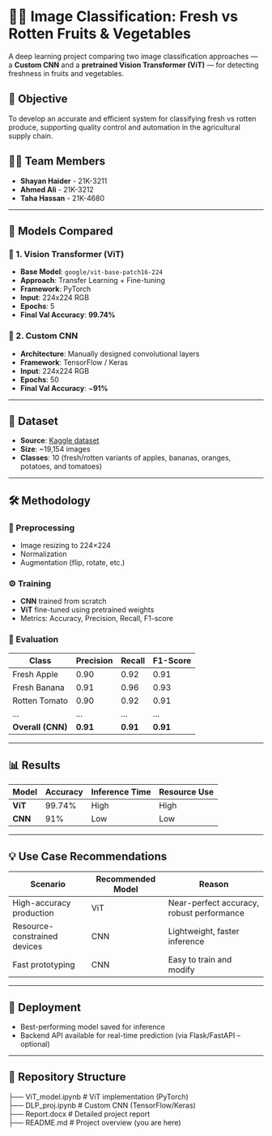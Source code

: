 # 🍎🍌 Image Classification: Fresh vs Rotten Fruits & Vegetables

A deep learning project comparing two image classification approaches — a **Custom CNN** and a **pretrained Vision Transformer (ViT)** — for detecting freshness in fruits and vegetables.

## 📌 Objective

To develop an accurate and efficient system for classifying fresh vs rotten produce, supporting quality control and automation in the agricultural supply chain.

## 👨‍💻 Team Members

- **Shayan Haider** - 21K-3211  
- **Ahmed Ali**     - 21K-3212  
- **Taha Hassan**   - 21K-4680 

---

## 🧠 Models Compared

### 🔷 1. Vision Transformer (ViT)
- **Base Model**: `google/vit-base-patch16-224`
- **Approach**: Transfer Learning + Fine-tuning
- **Framework**: PyTorch
- **Input**: 224x224 RGB
- **Epochs**: 5
- **Final Val Accuracy**: **99.74%**

### 🔶 2. Custom CNN
- **Architecture**: Manually designed convolutional layers
- **Framework**: TensorFlow / Keras
- **Input**: 224x224 RGB
- **Epochs**: 50
- **Final Val Accuracy**: ~**91%**

---

## 🧪 Dataset

- **Source**: [Kaggle dataset](https://www.kaggle.com/datasets/swoyam2609/fresh-and-stale-classification/data)
- **Size**: ~19,154 images
- **Classes**: 10 (fresh/rotten variants of apples, bananas, oranges, potatoes, and tomatoes)

---

## 🛠️ Methodology

### 🔄 Preprocessing
- Image resizing to 224×224
- Normalization
- Augmentation (flip, rotate, etc.)

### ⚙️ Training
- **CNN** trained from scratch
- **ViT** fine-tuned using pretrained weights
- Metrics: Accuracy, Precision, Recall, F1-score

### 🧪 Evaluation
| Class            | Precision | Recall | F1-Score |
|------------------|-----------|--------|----------|
| Fresh Apple      | 0.90      | 0.92   | 0.91     |
| Fresh Banana     | 0.91      | 0.96   | 0.93     |
| Rotten Tomato    | 0.90      | 0.92   | 0.91     |
| ...              | ...       | ...    | ...      |
| **Overall (CNN)**| **0.91**  | **0.91**| **0.91** |

---

## 📊 Results

| Model      | Accuracy | Inference Time | Resource Use |
|------------|----------|----------------|---------------|
| **ViT**    | 99.74%   | High           | High          |
| **CNN**    | 91%      | Low            | Low           |

---

## 💡 Use Case Recommendations

| Scenario                        | Recommended Model | Reason                                     |
|---------------------------------|-------------------|--------------------------------------------|
| High-accuracy production        | ViT               | Near-perfect accuracy, robust performance  |
| Resource-constrained devices    | CNN               | Lightweight, faster inference              |
| Fast prototyping                | CNN               | Easy to train and modify                   |

---

## 🚀 Deployment

- Best-performing model saved for inference
- Backend API available for real-time prediction (via Flask/FastAPI – optional)

---

## 📁 Repository Structure

├── ViT_model.ipynb # ViT implementation (PyTorch)<br>
├── DLP_proj.ipynb # Custom CNN (TensorFlow/Keras)<br>
├── Report.docx # Detailed project report<br>
├── README.md # Project overview (you are here)

